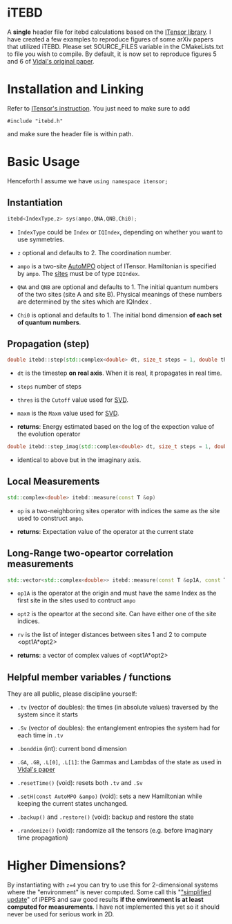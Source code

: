 # iTEBD

A **single** header file for itebd calculations based on the [ITensor library](http://itensor.org). I have created a few examples to reproduce figures of some arXiv papers that utilized iTEBD. Please set SOURCE_FILES variable in the CMakeLists.txt to file you wish to compile. By default, it is now set to reproduce figures 5 and 6 of [Vidal's original paper](https://arxiv.org/abs/cond-mat/0605597).

# Installation and Linking

Refer to [ITensor's instruction](http://itensor.org/docs.cgi?page=install). You just need to make sure to add

`#include "itebd.h"`

and make sure the header file is within path.

# Basic Usage

Henceforth I assume we have `using namespace itensor;`

## Instantiation

```C++
itebd<IndexType,z> sys(ampo,QNA,QNB,Chi0);
```

* `IndexType` could be `Index` or `IQIndex`, depending on whether you want to use symmetries.

* `z` optional and defaults to 2. The coordination number.

* `ampo` is a two-site [AutoMPO](http://itensor.org/docs.cgi?page=classes/autompo) object of ITensor. Hamiltonian is specified by `ampo`. The [sites](http://itensor.org/docs.cgi?page=classes/siteset) must be of type `IQIndex`.

* `QNA` and `QNB` are optional and defaults to 1. The initial quantum numbers of the two sites (site A and site B). Physical meanings of these numbers are determined by the sites which are IQIndex .

* `Chi0` is optional and defaults to 1. The initial bond dimension **of each set of quantum numbers**.

## Propagation (step)

```C++
double itebd::step(std::complex<double> dt, size_t steps = 1, double thres = 1E-10, int maxm = 0);
```

* `dt` is the timestep **on real axis**. When it is real, it propagates in real time.

* `steps` number of steps

* `thres` is the `Cutoff` value used for [SVD](http://itensor.org/docs.cgi?page=classes/svdalgs).

* `maxm` is the `Maxm` value used for [SVD](http://itensor.org/docs.cgi?page=classes/svdalgs).

* **returns**: Energy estimated based on the log of the expection value of the evolution operator


```C++
double itebd::step_imag(std::complex<double> dt, size_t steps = 1, double thres = 1E-10, int maxm = 0);
```

* identical to above but in the imaginary axis.


## Local Measurements

```C++
std::complex<double> itebd::measure(const T &op)
```

*  `op` is a two-neighboring sites operator with indices the same as the site used to construct `ampo`.

* **returns**: Expectation value of the operator at the current state

## Long-Range two-opeartor correlation measurements

```C++
std::vector<std::complex<double>> itebd::measure(const T &op1A, const T &op2, const std::vector<int> &rv);
```

* `op1A` is the operator at the origin and must have the same Index as the first site in the sites used to contruct `ampo`

* `opt2` is the opeartor at the second site. Can have either one of the site indices.

* `rv` is the list of integer distances between sites 1 and 2 to compute <opt1A*opt2>

* **returns**: a vector of complex values of <opt1A*opt2>

## Helpful member variables / functions

They are all public, please discipline yourself:

* `.tv` (vector of doubles): the times (in absolute values) traversed by the system since it starts

* `.Sv` (vector of doubles): the entanglement entropies the system had for each time in `.tv`

* `.bonddim` (int): current bond dimension

* `.GA`, `.GB`, `.L[0]`, `.L[1]`: the Gammas and Lambdas of the state as used in [Vidal's paper](https://arxiv.org/abs/cond-mat/0605597)

* `.resetTime()` (void): resets both `.tv` and `.Sv`

* `.setH(const AutoMPO &ampo)` (void): sets a new Hamiltonian while keeping the current states unchanged.

* `.backup()` and `.restore()` (void): backup and restore the state

*  `.randomize()` (void): randomize all the tensors (e.g. before imaginary time propagation)

# Higher Dimensions?

By instantiating with `z=4` you can try to use this for 2-dimensional systems where the "environment" is never computed. Some call this "["simplified update](https://journals.aps.org/prb/abstract/10.1103/PhysRevB.81.165104)" of iPEPS and saw good results **if the environment is at least computed for measurements**. I have not implemented this yet so it should never be used for serious work in 2D.
